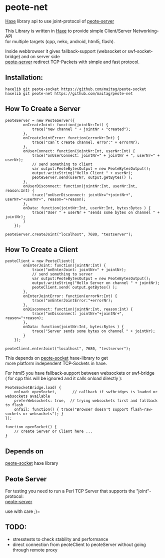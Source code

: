 # peote-net
[Haxe](http://haxe.org) library api to use joint-protocol of [peote-server](https://github.com/maitag/peote-server)

This Library is written in [Haxe](http://haxe.org) to provide simple Client/Server Networking-API  
for multiple targets (cpp, neko, android, html5, flash). 

Inside webbrowser it gives fallback-support (websocket or swf-socket-bridge) and on server side  
[peote-server](https://github.com/maitag/peote-server) redirect TCP-Packets with simple and fast protocol.  


## Installation:
```
haxelib git peote-socket https://github.com/maitag/peote-socket
haxelib git peote-net https://github.com/maitag/peote-net
```

## How To Create a Server
```
peoteServer = new PeoteServer({
		onCreateJoint: function(jointNr:Int) {
			trace("new channel " + jointNr + "created");
		},
		onCreateJointError: function(errorNr:Int) {
			trace("can´t create channel. error:" + errorNr);
		},
		onUserConnect: function(jointNr:Int, userNr:Int) {
			trace("onUserConnect: jointNr=" + jointNr + ", userNr=" + userNr);
			// send something to client
			var output:PeoteBytesOutput = new PeoteBytesOutput();
			output.writeString("Hello Client " + userNr);
			peoteServer.send(userNr, output.getBytes() );
		},
		onUserDisconnect: function(jointNr:Int, userNr:Int, reason:Int) {
			trace("onUserDisconnect: jointNr="+jointNr+", userNr="+userNr+", reason="+reason);
		},
		onData: function(jointNr:Int, userNr:Int, bytes:Bytes ) {
			trace("User " + userNr + "sends some bytes on channel " + jointNr);
		}
	});
	
peoteServer.createJoint("localhost", 7680, "testserver");
```

## How To Create a Client
```
peoteClient = new PeoteClient({
		onEnterJoint: function(jointNr:Int) {
			trace("onEnterJoint: jointNr=" + jointNr);
			// send something to server
			var output:PeoteBytesOutput = new PeoteBytesOutput();
			output.writeString("Hello Server on channel " + jointNr);
			peoteClient.send( output.getBytes() );
		},
		onEnterJointError: function(errorNr:Int) {
			trace("onEnterJointError:"+errorNr);
		},
		onDisconnect: function(jointNr:Int, reason:Int) {
			trace("onDisconnect: jointNr="+jointNr+", reason="+reason);
		},
		onData: function(jointNr:Int, bytes:Bytes ) {
			trace("Server sends some bytes on channel " + jointNr);
		}
	});
	
peoteClient.enterJoint("localhost", 7680, "testserver");
```
  
This depends on [peote-socket](https://github.com/maitag/peote-socket) haxe-library to get  
more platform independent TCP-Sockets in haxe.  
  
For html5 you have fallback-support between websockets or swf-bridge  
( for cpp this will be ignored and it calls onload directly ):  
```
PeoteSocketBridge.load( {
	onload: openSocket,       // callback if swfbridges is loaded or websockets available
	preferWebsockets: true,  // trying websockets first and fallback to flash
	onfail: function() { trace("Browser doesn't support flash-raw-sockets or websockets"); }
});

function openSocket() { 
	// create Server or Client here ...
}

```


## Depends on
[peote-socket](https://github.com/maitag/peote-socket)  haxe library


## Peote Server
For testing you need to run a Perl TCP Server that supports the "joint"-protocol:  
[peote-server](https://github.com/maitag/peote-server)


use with care ;)=  


## TODO:
- stresstests to check stability and performance
- direct connection from peoteClient to peoteServer without going through remote proxy

